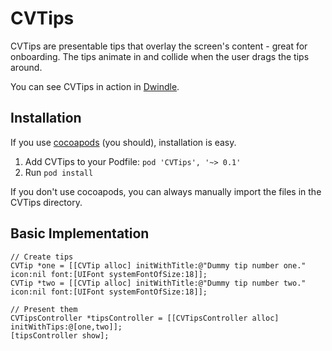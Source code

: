 # CVTips

CVTips are presentable tips that overlay the screen's content - great for onboarding. The tips animate in and collide when the user drags the tips around. 

You can see CVTips in action in [Dwindle](https://itunes.apple.com/us/app/dwindle-minimalistic-countdown/id881723551?mt=8).

## Installation

If you use [cocoapods](cocoapods.org) (you should), installation is easy.

1. Add CVTips to your Podfile: `pod 'CVTips', '~> 0.1'`
2. Run `pod install`

If you don't use cocoapods, you can always manually import the files in the CVTips directory.

## Basic Implementation

```
// Create tips
CVTip *one = [[CVTip alloc] initWithTitle:@"Dummy tip number one." icon:nil font:[UIFont systemFontOfSize:18]];
CVTip *two = [[CVTip alloc] initWithTitle:@"Dummy tip number two." icon:nil font:[UIFont systemFontOfSize:18]];

// Present them
CVTipsController *tipsController = [[CVTipsController alloc] initWithTips:@[one,two]];
[tipsController show];
```
